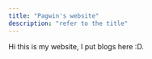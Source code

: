 ```yaml
---
title: "Pagwin's website"
description: "refer to the title"
---
```

Hi this is my website, I put blogs here :D.

